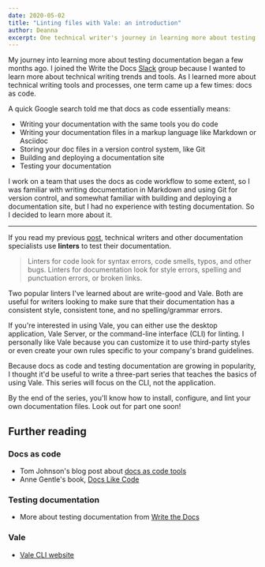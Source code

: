 ```yaml
---
date: 2020-05-02
title: "Linting files with Vale: an introduction"
author: Deanna 
excerpt: One technical writer's journey in learning more about testing documentation.
---
```

My journey into learning more about testing documentation began a few months ago. I joined the Write the Docs [Slack](https://www.writethedocs.org/slack/) group because I wanted to learn more about technical writing trends and tools. As I learned more about technical writing tools and processes, one term came up a few times: docs as code. 

A quick Google search told me that docs as code essentially means:

* Writing your documentation with the same tools you do code
* Writing your documentation files in a markup language like Markdown or Asciidoc
* Storing your doc files in a version control system, like Git
* Building and deploying a documentation site
* Testing your documentation

I work on a team that uses the docs as code workflow to some extent, so I was familiar with writing documentation in Markdown and using Git for version control, and somewhat familiar with building and deploying a documentation site, but I had no experience with testing documentation. So I decided to learn more about it. 

---

If you read my previous [post](https://technicaltidbits.net/journal/test-your-docs/), technical writers and other documentation specialists use **linters** to test their documentation. 

>Linters for code look for syntax errors, code smells, typos, and other bugs. Linters for documentation look for style errors, spelling and punctuation errors, or broken links. 

Two popular linters I've learned about are write-good and Vale. Both are useful for writers looking to make sure that their documentation has a consistent style, consistent tone, and no spelling/grammar errors.

If you're interested in using Vale, you can either use the desktop application, Vale Server, or the command-line interface (CLI) for linting. I personally like Vale because you can customize it to use third-party styles or even create your own rules specific to your company's brand guidelines. 

Because docs as code and testing documentation are growing in popularity, I thought it'd be useful to write a three-part series that teaches the basics of using Vale. This series will focus on the CLI, not the application.

By the end of the series, you'll know how to install, configure, and lint your own documentation files. Look out for part one soon!

## Further reading

### Docs as code

* Tom Johnson's blog post about [docs as code tools](https://idratherbewriting.com/learnapidoc/pubapis_docs_as_code.html)
* Anne Gentle's book, [Docs Like Code](https://www.amazon.com/dp/B0784ZJWSR/ref=dp-kindle-redirect?_encoding=UTF8&btkr=1)

### Testing documentation 

* More about testing documentation from [Write the Docs](https://www.writethedocs.org/guide/tools/testing/)

### Vale

* [Vale CLI website](https://github.com/errata-ai/vale)
